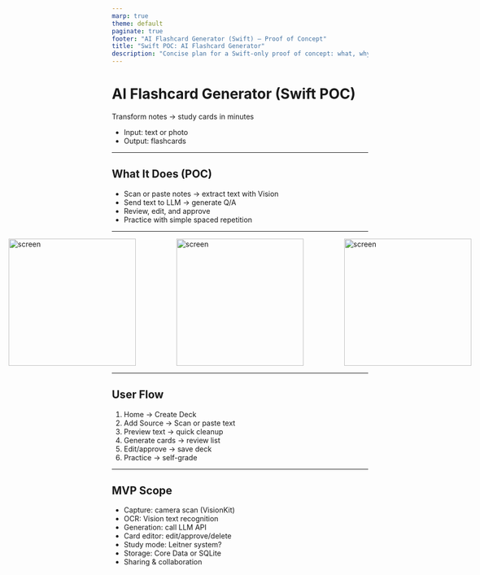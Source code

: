 ```yaml
---
marp: true
theme: default
paginate: true
footer: "AI Flashcard Generator (Swift) — Proof of Concept"
title: "Swift POC: AI Flashcard Generator"
description: "Concise plan for a Swift-only proof of concept: what, why, how, MVP, roadmap."
---
```


# AI Flashcard Generator (Swift POC)
Transform notes → study cards in minutes  
- Input: text or photo  
- Output: flashcards

---

## What It Does (POC)
- Scan or paste notes → extract text with Vision  
- Send text to LLM → generate Q/A
- Review, edit, and approve  
- Practice with simple spaced repetition

---

<div style="display: flex; gap: 5rem; justify-content: center">
<img width="250" alt="screen" src="https://github.com/user-attachments/assets/1907107b-f212-43f6-9a38-b4468ecc21a7" />

<img width="250" alt="screen" src="https://github.com/user-attachments/assets/6896a69a-40b4-4a80-8202-42acdc705eb3" />

<img width="250"  alt="screen" src="https://github.com/user-attachments/assets/b8556e4e-d775-4bf1-adac-98b3e9389e83" />
</div>

---

## User Flow
1. Home → Create Deck  
2. Add Source → Scan or paste text  
3. Preview text → quick cleanup  
4. Generate cards → review list  
5. Edit/approve → save deck  
6. Practice → self-grade

---

## MVP Scope
- Capture: camera scan (VisionKit)  
- OCR: Vision text recognition  
- Generation: call LLM API  
- Card editor: edit/approve/delete  
- Study mode: Leitner system?
- Storage: Core Data or SQLite
- Sharing & collaboration  
